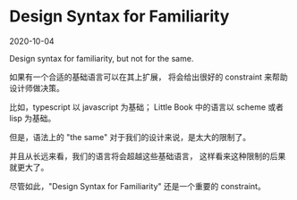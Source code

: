 # Design Syntax for Familiarity

2020-10-04

Design syntax for familiarity, but not for the same.

如果有一个合适的基础语言可以在其上扩展，
将会给出很好的 constraint 来帮助设计师做决策。

比如，typescript 以 javascript 为基础；
Little Book 中的语言以 scheme 或者 lisp 为基础。

但是，语法上的 "the same" 对于我们的设计来说，是太大的限制了。

并且从长远来看，我们的语言将会超越这些基础语言，
这样看来这种限制的后果就更大了。

尽管如此，"Design Syntax for Familiarity" 还是一个重要的 constraint。
